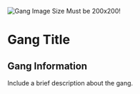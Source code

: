 ![Gang Image Size Must be 200x200!](https://cdn.discordapp.com/attachments/1069399090334543963/1156719485558997002/image.png?ex=6515fe78&is=6514acf8&hm=53f648ac76e841c40059b78be83d9eaaf1eaa95622b06c115d5fccac4074a8c0&)

# Gang Title
## Gang Information
Include a brief description about the gang.